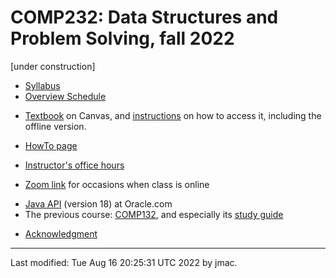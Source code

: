 # COMP232: Data Structures and Problem Solving, fall 2022

[under construction]

* [Syllabus](syllabus-8-16-2022.docx)
* [Overview Schedule](schedule-8-16-2022.xlsx)<!-- &nbsp;&nbsp;&nbsp;<font color="red">UPDATED on 12/6/2021</font> -->
<!-- * [Detailed schedule](resources) -->
* [Textbook](https://canvas.instructure.com/courses/3186473) on
  Canvas, and [instructions](textbook-instructions.md) on how to
  access it, including the offline version.
<!-- * [Homework assignments](hw) -->
<!-- * [Exams](exams.md)&nbsp;&nbsp;&nbsp;<\!-- <font color="red">UPDATED on 12/6/2021</font> -\-> -->
* [HowTo page](howto.md)
<!-- * [Sample code](comp232-sample-code.zip) -->
<!-- * [Quantitative Reasoning (QR) Associate](qra.md) -->
<!-- * [Quantitative Reasoning (QR) Center](https://users.dickinson.edu/~jmac/qr-center.html) -->
<!-- * [CS help room](help-room/cs-help-room.md) -->
* [Instructor's office hours](https://users.dickinson.edu/~jmac/office-hours.html)
<!-- * [Class Caf&eacute; on Microsoft Teams](https://teams.microsoft.com/l/channel/19%3adfaa759531294a5db934de2c461e757f%40thread.tacv2/Class%2520Caf%25C3%25A9?groupId=58a2e67c-ea1c-431b-b361-3b17e0f3df37&tenantId=6232b055-76b9-4c13-9b88-b562ae7db6fb) -->
<!-- * [Moodle site](https://lms.dickinson.edu/course/view.php?id=45781) for assignment solutions and exams -->
* [Zoom link](https://lms.dickinson.edu/mod/url/view.php?id=1036902)
  for occasions when class is online
<!-- * [Recordings of some classes](https://lms.dickinson.edu/mod/page/view.php?id=1041988) -->
* [Java API](https://docs.oracle.com/en/java/javase/18/docs/api/index.html) (version 18) at Oracle.com
* The previous course: [COMP132](https://users.dickinson.edu/~jmac/courses/previous/spring-2021-comp132/), and especially its [study guide](https://users.dickinson.edu/~jmac/courses/previous/spring-2021-comp132/study-guide-4-26-2021.docx)
<!-- * [WiD repos](wid-repos.md) -->
* [Acknowledgment](acknowledgment.md)



<!---
    <UL>
      <LI><A HREF="syllabus-12-1-2020.docx">Syllabus</A> </LI>
      <LI><A HREF="schedule-12-2-2020.xlsx">Summary schedule </A> </LI>
      <LI><A HREF="resources">Detailed schedule and class resources</A></LI>
      <LI><A HREF="hw">Homework assignments</A></LI>
      <LI><A HREF="exams">Exams</A></LI>
      <LI><A HREF="https://lms.dickinson.edu/course/view.php?id=45226">Moodle</A></LI>
    </UL>
    <hr>
  </body>
</html>
-->


----
Last modified: Tue Aug 16 20:25:31 UTC 2022 by jmac.
